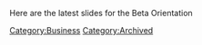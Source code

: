 Here are the latest slides for the Beta Orientation

[Category:Business](Category:Business "wikilink")
[Category:Archived](Category:Archived "wikilink")
